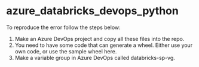 # azure_databricks_devops_python

To reproduce the error follow the steps below:

1. Make an Azure DevOps project and copy all these files into the repo.
2. You need to have some code that can generate a wheel. Either use your own code, or use the sample wheel here.
3. Make a variable group in Azure DevOps called databricks-sp-vg.
